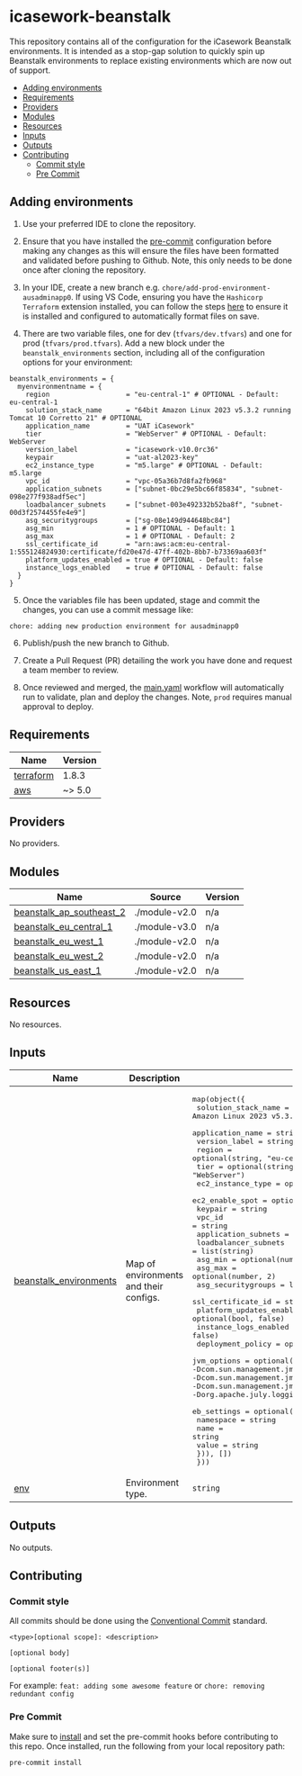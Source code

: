 # icasework-beanstalk

This repository contains all of the configuration for the iCasework Beanstalk environments. It is intended as a stop-gap solution to quickly spin up Beanstalk environments to replace existing environments which are now out of support.

<!-- toc -->

* [Adding environments](#adding-environments)
* [Requirements](#requirements)
* [Providers](#providers)
* [Modules](#modules)
* [Resources](#resources)
* [Inputs](#inputs)
* [Outputs](#outputs)
* [Contributing](#contributing)
  * [Commit style](#commit-style)
  * [Pre Commit](#pre-commit)

<!-- Regenerate with "pre-commit run -a markdown-toc" -->

<!-- tocstop -->

## Adding environments

1. Use your preferred IDE to clone the repository.

2. Ensure that you have installed the [pre-commit](#pre-commit) configuration before making any changes as this will ensure the files have been formatted and validated before pushing to Github. Note, this only needs to be done once after cloning the repository.

3. In your IDE, create a new branch e.g. `chore/add-prod-environment-ausadminapp0`. If using VS Code, ensuring you have the `Hashicorp Terraform` extension installed, you can follow the steps [here](https://medium.com/nerd-for-tech/how-to-auto-format-hcl-terraform-code-in-visual-studio-code-6fa0e7afbb5e#:~:text=%F0%9F%93%9DOpen%20Visual%20Studio%20Code,HashiCorp%20Terraform%20once%20it%20appears.&text=%F0%9F%93%9DIn%20the%20search%20settings%20type%20%E2%80%9Cformat%E2%80%9D.&text=Confirm%20the%20auto%20format%20works.) to ensure it is installed and configured to automatically format files on save.

4. There are two variable files, one for dev (`tfvars/dev.tfvars`) and one for prod (`tfvars/prod.tfvars`). Add a new block under the `beanstalk_environments` section, including all of the configuration options for your environment:

```
beanstalk_environments = {
  myenvironmentname = {
    region                   = "eu-central-1" # OPTIONAL - Default: eu-central-1
    solution_stack_name      = "64bit Amazon Linux 2023 v5.3.2 running Tomcat 10 Corretto 21" # OPTIONAL
    application_name         = "UAT iCasework"
    tier                     = "WebServer" # OPTIONAL - Default: WebServer
    version_label            = "icasework-v10.0rc36"
    keypair                  = "uat-al2023-key"
    ec2_instance_type        = "m5.large" # OPTIONAL - Default: m5.large
    vpc_id                   = "vpc-05a36b7d8fa2fb968"
    application_subnets      = ["subnet-0bc29e5bc66f85834", "subnet-098e277f938adf5ec"]
    loadbalancer_subnets     = ["subnet-003e492332b52ba8f", "subnet-00d3f2574455fe4e9"]
    asg_securitygroups       = ["sg-08e149d944648bc84"]
    asg_min                  = 1 # OPTIONAL - Default: 1
    asg_max                  = 1 # OPTIONAL - Default: 2
    ssl_certificate_id       = "arn:aws:acm:eu-central-1:555124824930:certificate/fd20e47d-47ff-402b-8bb7-b73369aa603f"
    platform_updates_enabled = true # OPTIONAL - Default: false
    instance_logs_enabled    = true # OPTIONAL - Default: false
  }
}

```

5. Once the variables file has been updated, stage and commit the changes, you can use a commit message like:

```
chore: adding new production environment for ausadminapp0
```

6. Publish/push the new branch to Github.

7. Create a Pull Request (PR) detailing the work you have done and request a team member to review.

8. Once reviewed and merged, the [main.yaml](.github/workflows/main.yaml) workflow will automatically run to validate, plan and deploy the changes. Note, `prod` requires manual approval to deploy.

<!-- BEGIN_TF_DOCS -->
## Requirements

| Name | Version |
|------|---------|
| <a name="requirement_terraform"></a> [terraform](#requirement\_terraform) | 1.8.3 |
| <a name="requirement_aws"></a> [aws](#requirement\_aws) | ~> 5.0 |

## Providers

No providers.

## Modules

| Name | Source | Version |
|------|--------|---------|
| <a name="module_beanstalk_ap_southeast_2"></a> [beanstalk\_ap\_southeast\_2](#module\_beanstalk\_ap\_southeast\_2) | ./module-v2.0 | n/a |
| <a name="module_beanstalk_eu_central_1"></a> [beanstalk\_eu\_central\_1](#module\_beanstalk\_eu\_central\_1) | ./module-v3.0 | n/a |
| <a name="module_beanstalk_eu_west_1"></a> [beanstalk\_eu\_west\_1](#module\_beanstalk\_eu\_west\_1) | ./module-v2.0 | n/a |
| <a name="module_beanstalk_eu_west_2"></a> [beanstalk\_eu\_west\_2](#module\_beanstalk\_eu\_west\_2) | ./module-v2.0 | n/a |
| <a name="module_beanstalk_us_east_1"></a> [beanstalk\_us\_east\_1](#module\_beanstalk\_us\_east\_1) | ./module-v2.0 | n/a |

## Resources

No resources.

## Inputs

| Name | Description | Type | Default | Required |
|------|-------------|------|---------|:--------:|
| <a name="input_beanstalk_environments"></a> [beanstalk\_environments](#input\_beanstalk\_environments) | Map of environments and their configs. | <pre>map(object({<br>    solution_stack_name      = optional(string, "64bit Amazon Linux 2023 v5.3.2 running Tomcat 10 Corretto 21")<br>    application_name         = string<br>    version_label            = string<br>    region                   = optional(string, "eu-central-1")<br>    tier                     = optional(string, "WebServer")<br>    ec2_instance_type        = optional(string, "m5.large")<br>    ec2_enable_spot          = optional(bool, false)<br>    keypair                  = string<br>    vpc_id                   = string<br>    application_subnets      = list(string)<br>    loadbalancer_subnets     = list(string)<br>    asg_min                  = optional(number, 1)<br>    asg_max                  = optional(number, 2)<br>    asg_securitygroups       = list(string)<br>    ssl_certificate_id       = string<br>    platform_updates_enabled = optional(bool, false)<br>    instance_logs_enabled    = optional(bool, false)<br>    deployment_policy        = optional(string, "Immutable")<br>    jvm_options              = optional(string, "-Dcom.sun.management.jmxremote -Dcom.sun.management.jmxremote.ssl=false -Dcom.sun.management.jmxremote.authenticate=false -Dcom.sun.management.jmxremote.port=1098 -Dorg.apache.july.logging.UserDataHelper.SUPPRESSION_TIME=3600")<br>    eb_settings = optional(list(object({<br>      namespace = string<br>      name      = string<br>      value     = string<br>    })), [])<br>  }))</pre> | n/a | yes |
| <a name="input_env"></a> [env](#input\_env) | Environment type. | `string` | n/a | yes |

## Outputs

No outputs.
<!-- END_TF_DOCS -->

## Contributing

### Commit style

All commits should be done using the [Conventional Commit](https://www.conventionalcommits.org)
standard.

```git
<type>[optional scope]: <description>

[optional body]

[optional footer(s)]
```

For example: `feat: adding some awesome feature` or `chore: removing redundant config`

### Pre Commit

Make sure to [install](https://pre-commit.com/) and set the pre-commit hooks before contributing to this repo. Once installed, run the following from your local repository path:

```sh
pre-commit install
```
